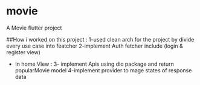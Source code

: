 # movie

A Movie flutter project 

##How i worked on this project :
1-used clean arch for the project by divide every use case into featcher 
2-implement Auth fetcher  include (login & register view)
* In home View :
3- implement Apis using dio package and return popularMovie model
4-implement provider to mage states of response data 
